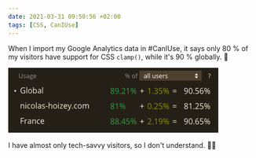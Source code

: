 ```yaml
---
date: 2021-03-31 09:50:56 +02:00
tags: [CSS, CanIUse]
---
```


When I import my Google Analytics data in #CanIUse, it says only 80 % of my visitors have support for CSS `clamp()`, while it's 90 % globally. 🤔

![Percentages of users that have browsers supporting CSS clamp()](can-i-use-clamp-on-my-site.png)

I have almost only tech-savvy visitors, so I don't understand. 🤷‍♂️
